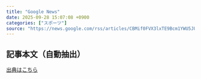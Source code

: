 ```yaml
---
title: "Google News"
date: 2025-09-28 15:07:08 +0900
categories: ["スポーツ"]
source: "https://news.google.com/rss/articles/CBMif0FVX3lxTE9Bcm1YWU5JUk5tNGhLWWJxNUdqYndCRnhqYXl6SzRsZ19TM2hjV19BdHBWdUM2U1hzZGZWLVN0ZnFGWkVPUlU2OEI2emgtanAzZkxTdTBNR1VRU0ptRldMWmxHQVg0TTBiR0h1a3RlZDJrbDczY2JPT05vVkowenM?oc=5"
---
```


## 記事本文（自動抽出）
<body class="y0K44d EA71Tc" id="readabilityBody"></body>

[出典はこちら](https://news.google.com/rss/articles/CBMif0FVX3lxTE9Bcm1YWU5JUk5tNGhLWWJxNUdqYndCRnhqYXl6SzRsZ19TM2hjV19BdHBWdUM2U1hzZGZWLVN0ZnFGWkVPUlU2OEI2emgtanAzZkxTdTBNR1VRU0ptRldMWmxHQVg0TTBiR0h1a3RlZDJrbDczY2JPT05vVkowenM?oc=5)
